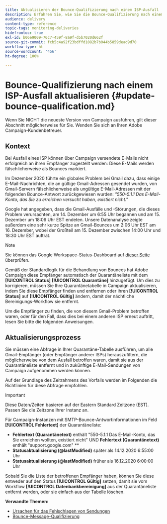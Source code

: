 ```yaml
---
title: Aktualisieren der Bounce-Qualifizierung nach einem ISP-Ausfall
description: Erfahren Sie, wie Sie die Bounce-Qualifizierung nach einem ISP-Ausfall aktualisieren.
audience: delivery
content-type: reference
topic-tags: monitoring-deliveries
hidefromtoc: true
exl-id: b06e9009-70c7-459f-8a9f-d5b7020d662f
source-git-commit: fcb5c4a92f23bdffd1082b7b044b5859dead9d70
workflow-type: ht
source-wordcount: '456'
ht-degree: 100%

---
```


# Bounce-Qualifizierung nach einem ISP-Ausfall aktualisieren {#update-bounce-qualification.md}

Wenn Sie NICHT die neueste Version von Campaign ausführen, gilt dieser Abschnitt möglicherweise für Sie. Wenden Sie sich an Ihren Adobe Campaign-Kundenbetreuer.

## Kontext

Bei Ausfall eines ISP können über Campaign versendete E-Mails nicht erfolgreich an ihren Empfänger zugestellt werden: Diese E-Mails werden fälschlicherweise als Bounces markiert.

Im Dezember 2020 führte ein globales Problem bei Gmail dazu, dass einige E-Mail-Nachrichten, die an gültige Gmail-Adressen gesendet wurden, von Gmail-Servern fälschlicherweise als ungültige E-Mail-Adressen mit der folgenden Bounce-Antwort zurückgewiesen wurden: *&quot;550-5.1.1 Das E-Mail-Konto, das Sie zu erreichen versucht haben, existiert nicht.&quot;*

Google hat angegeben, dass die Gmail-Ausfälle und -Störungen, die dieses Problem verursachten, am 14. Dezember um 6:55 Uhr begannen und am 15. Dezember um 18:09 Uhr EST endeten. Unsere Datenanalyse zeigte außerdem eine sehr kurze Spitze an Gmail-Bounces um 2:06 Uhr EST am 16. Dezember, wobei der Großteil am 15. Dezember zwischen 14:00 Uhr und 18:30 Uhr EST auftrat.

>[!NOTE]
>
>Sie können das Google Workspace-Status-Dashboard auf [dieser Seite](https://www.google.com/appsstatus#hl=de&amp;v=status) überprüfen.


Gemäß der Standardlogik für die Behandlung von Bounces hat Adobe Campaign diese Empfänger automatisch der Quarantäneliste mit dem **[!UICONTROL Status]** **[!UICONTROL Quarantäne]** hinzugefügt. Um dies zu korrigieren, müssen Sie Ihre Quarantänetabelle in Campaign aktualisieren, indem Sie diese Empfänger finden und entfernen oder ihren **[!UICONTROL Status]** auf **[!UICONTROL Gültig]** ändern, damit der nächtliche Bereinigungs-Workflow sie entfernt.

Um die Empfänger zu finden, die von diesem Gmail-Problem betroffen waren, oder für den Fall, dass dies bei einem anderen ISP erneut auftritt, lesen Sie bitte die folgenden Anweisungen.

## Aktualisierungsprozess

Sie müssen eine Abfrage in Ihrer Quarantäne-Tabelle ausführen, um alle Gmail-Empfänger (oder Empfänger anderer ISPs) herauszufiltern, die möglicherweise von dem Ausfall betroffen waren, damit sie aus der Quarantäneliste entfernt und in zukünftige E-Mail-Sendungen von Campaign aufgenommen werden können.

Auf der Grundlage des Zeitrahmens des Vorfalls werden im Folgenden die Richtlinien für diese Abfrage empfohlen.

>[!IMPORTANT]
>
>Diese Daten/Zeiten basieren auf der Eastern Standard Zeitzone (EST). Passen Sie die Zeitzone Ihrer Instanz an.

Für Campaign-Instanzen mit SMTP-Bounce-Antwortinformationen im Feld **[!UICONTROL Fehlertext]** der Quarantäneliste:

* **Fehlertext (Quarantänetext)** enthält &quot;550-5.1.1 Das E-Mail-Konto, das Sie erreichen wollten, existiert nicht&quot; UND **Fehlertext (Quarantänetext)** enthält &quot;support.google.com&quot; **
* **Statusaktualisierung (@lastModified)** später als 14.12.2020 6:55:00 Uhr
* **Statusaktualisierung (@lastModified)** früher als 16.12.2020 6:00:00 Uhr

Sobald Sie die Liste der betroffenen Empfänger haben, können Sie diese entweder auf den Status **[!UICONTROL Gültig]** setzen, damit sie vom Workflow **[!UICONTROL Datenbankbereinigung]** aus der Quarantäneliste entfernt werden, oder sie einfach aus der Tabelle löschen.

**Verwandte Themen:**
* [Ursachen für das Fehlschlagen von Sendungen](../../sending/using/understanding-delivery-failures.md)
* [Bounce-Message-Qualifizierung](../../sending/using/understanding-delivery-failures.md#bounce-mail-qualification)
